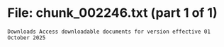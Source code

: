 ﻿# File: chunk_002246.txt (part 1 of 1)
```
Downloads Access downloadable documents for version effective 01 October 2025
```


